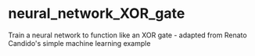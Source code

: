 # neural_network_XOR_gate
Train a neural network to function like an XOR gate - adapted from Renato Candido's simple machine learning example
